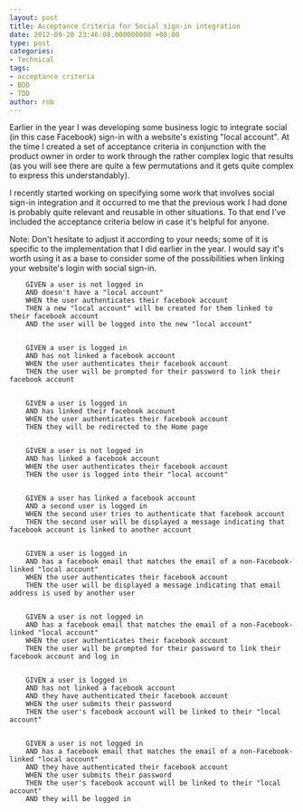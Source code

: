 ```yaml
---
layout: post
title: Acceptance Criteria for Social sign-in integration
date: 2012-09-20 23:46:08.000000000 +08:00
type: post
categories:
- Technical
tags:
- acceptance criteria
- BDD
- TDD
author: rob
---
```



Earlier in the year I was developing some business logic to integrate social (in this case Facebook) sign-in with a website's existing "local account". At the time I created a set of acceptance criteria in conjunction with the product owner in order to work through the rather complex logic that results (as you will see there are quite a few permutations and it gets quite complex to express this understandably).



I recently started working on specifying some work that involves social sign-in integration and it occurred to me that the previous work I had done is probably quite relevant and reusable in other situations. To that end I've included the acceptance criteria below in case it's helpful for anyone.



Note: Don't hesitate to adjust it according to your needs; some of it is specific to the implementation that I did earlier in the year. I would say it's worth using it as a base to consider some of the possibilities when linking your website's login with social sign-in.



```
    GIVEN a user is not logged in
    AND doesn't have a "local account"
    WHEN the user authenticates their facebook account
    THEN a new "local account" will be created for them linked to their facebook account
    AND the user will be logged into the new "local account"
     
     
    GIVEN a user is logged in
    AND has not linked a facebook account
    WHEN the user authenticates their facebook account
    THEN the user will be prompted for their password to link their facebook account
     
     
    GIVEN a user is logged in
    AND has linked their facebook account
    WHEN the user authenticates their facebook account
    THEN they will be redirected to the Home page
     
     
    GIVEN a user is not logged in
    AND has linked a facebook account
    WHEN the user authenticates their facebook account
    THEN the user is logged into their "local account"
     
     
    GIVEN a user has linked a facebook account
    AND a second user is logged in
    WHEN the second user tries to authenticate that facebook account
    THEN the second user will be displayed a message indicating that facebook account is linked to another account
     
     
    GIVEN a user is logged in
    AND has a facebook email that matches the email of a non-Facebook-linked "local account"
    WHEN the user authenticates their facebook account
    THEN the user will be displayed a message indicating that email address is used by another user
     
     
    GIVEN a user is not logged in
    AND has a facebook email that matches the email of a non-Facebook-linked "local account"
    WHEN the user authenticates their facebook account
    THEN the user will be prompted for their password to link their facebook account and log in
     
     
    GIVEN a user is logged in
    AND has not linked a facebook account
    AND they have authenticated their facebook account
    WHEN the user submits their password
    THEN the user's facebook account will be linked to their "local account"
     
     
    GIVEN a user is not logged in
    AND has a facebook email that matches the email of a non-Facebook-linked "local account"
    AND they have authenticated their facebook account
    WHEN the user submits their password
    THEN the user's facebook account will be linked to their "local account"
    AND they will be logged in
```
